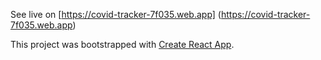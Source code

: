 See live on [https://covid-tracker-7f035.web.app] (https://covid-tracker-7f035.web.app)

This project was bootstrapped with [Create React App](https://github.com/facebook/create-react-app).
